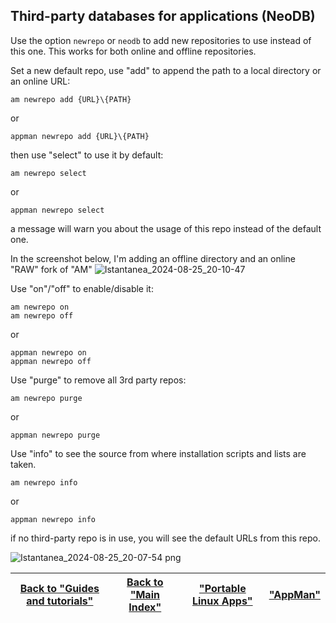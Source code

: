## Third-party databases for applications (NeoDB)
Use the option `newrepo` or `neodb` to add new repositories to use instead of this one. This works for both online and offline repositories.

Set a new default repo, use "add" to append the path to a local directory or an online URL:
```
am newrepo add {URL}\{PATH}
```
or
```
appman newrepo add {URL}\{PATH}
```
then use "select" to use it by default:
```
am newrepo select
```
or
```
appman newrepo select
```
a message will warn you about the usage of this repo instead of the default one.

In the screenshot below, I'm adding an offline directory and an online "RAW" fork of "AM"
![Istantanea_2024-08-25_20-10-47](https://github.com/user-attachments/assets/599f1c11-e2dd-4343-ac51-32e0eeb2643f)

Use "on"/"off" to enable/disable it:
```
am newrepo on
am newrepo off
```
or
```
appman newrepo on
appman newrepo off
```
Use "purge" to remove all 3rd party repos:
```
am newrepo purge
```
or
```
appman newrepo purge
```
Use "info" to see the source from where installation scripts and lists are taken.
```
am newrepo info
```
or
```
appman newrepo info
```
if no third-party repo is in use, you will see the default URLs from this repo.

![Istantanea_2024-08-25_20-07-54 png](https://github.com/user-attachments/assets/793e64b9-7377-424c-a70e-a83e89c5225c)

| [Back to "Guides and tutorials"](../../README.md#guides-and-tutorials) | [Back to "Main Index"](../../README.md#main-index) | ["Portable Linux Apps"](https://portable-linux-apps.github.io/) | [ "AppMan" ](https://github.com/ivan-hc/AppMan) |
| - | - | - | - |